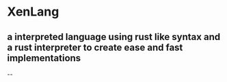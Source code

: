 # XenLang
## a interpreted language using rust like syntax and a rust interpreter to create ease and fast implementations
--
